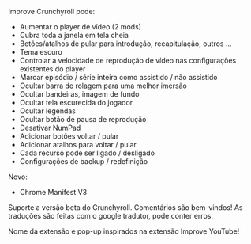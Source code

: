 Improve Crunchyroll pode:
 - Aumentar o player de vídeo (2 mods)
 - Cubra toda a janela em tela cheia
 - Botões/atalhos de pular para introdução, recapitulação, outros ...
 - Tema escuro
 - Controlar a velocidade de reprodução de vídeo nas configurações existentes do player
 - Marcar episódio / série inteira como assistido / não assistido
 - Ocultar barra de rolagem para uma melhor imersão
 - Ocultar bandeiras,  imagem de fundo
 - Ocultar tela escurecida do jogador
 - Ocultar legendas
 - Ocultar botão de pausa de reprodução
 - Desativar NumPad
 - Adicionar botões voltar / pular
 - Adicionar atalhos para voltar / pular
 - Cada recurso pode ser ligado / desligado
 - Configurações de backup / redefinição

Novo:
- Chrome Manifest V3

Suporte a versão beta do Crunchyroll.
Comentários são bem-vindos!
As traduções são feitas com o google tradutor, pode conter erros.

Nome da extensão e pop-up inspirados na extensão Improve YouTube!
